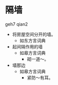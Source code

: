 



# 隔墙
geh7 qian2
+ 将房屋空间分开的墙。
  * 如东方言词典
+ 起间隔作用的墙
  * 如皋方言词典
    - 砌一道～。
+ 墙那边
  * 如皋方言词典
    - 紧防～有耳。
